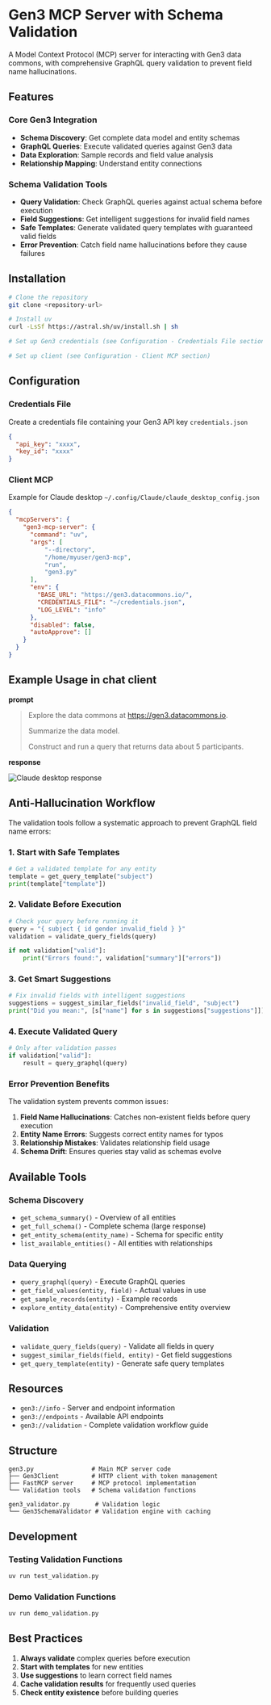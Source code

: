 # Gen3 MCP Server with Schema Validation

A Model Context Protocol (MCP) server for interacting with Gen3 data commons, with comprehensive GraphQL query validation to prevent field name hallucinations.

## Features

### Core Gen3 Integration
- **Schema Discovery**: Get complete data model and entity schemas
- **GraphQL Queries**: Execute validated queries against Gen3 data
- **Data Exploration**: Sample records and field value analysis
- **Relationship Mapping**: Understand entity connections

### Schema Validation Tools
- **Query Validation**: Check GraphQL queries against actual schema before execution
- **Field Suggestions**: Get intelligent suggestions for invalid field names
- **Safe Templates**: Generate validated query templates with guaranteed valid fields
- **Error Prevention**: Catch field name hallucinations before they cause failures

## Installation

```bash
# Clone the repository
git clone <repository-url>

# Install uv
curl -LsSf https://astral.sh/uv/install.sh | sh

# Set up Gen3 credentials (see Configuration - Credentials File section)

# Set up client (see Configuration - Client MCP section)
```

## Configuration

### Credentials File

Create a credentials file containing your Gen3 API key `credentials.json`

```json
{
  "api_key": "xxxx",
  "key_id": "xxxx"
}
```

### Client MCP

Example for Claude desktop `~/.config/Claude/claude_desktop_config.json`
```json
{
  "mcpServers": {
    "gen3-mcp-server": {
      "command": "uv",
      "args": [
          "--directory",
          "/home/myuser/gen3-mcp",
          "run",
          "gen3.py"
      ],
      "env": {
        "BASE_URL": "https://gen3.datacommons.io/",
        "CREDENTIALS_FILE": "~/credentials.json",
        "LOG_LEVEL": "info"
      },
      "disabled": false,
      "autoApprove": []
    }
  }
}
```

## Example Usage in chat client

**prompt**

> Explore the data commons at https://gen3.datacommons.io.
>
> Summarize the data model.
>
> Construct and run a query that returns data about 5 participants.

**response**

![Claude desktop response](response.png "response")

## Anti-Hallucination Workflow

The validation tools follow a systematic approach to prevent GraphQL field name errors:

### 1. Start with Safe Templates
```python
# Get a validated template for any entity
template = get_query_template("subject")
print(template["template"])
```

### 2. Validate Before Execution
```python
# Check your query before running it
query = "{ subject { id gender invalid_field } }"
validation = validate_query_fields(query)

if not validation["valid"]:
    print("Errors found:", validation["summary"]["errors"])
```

### 3. Get Smart Suggestions
```python
# Fix invalid fields with intelligent suggestions
suggestions = suggest_similar_fields("invalid_field", "subject")
print("Did you mean:", [s["name"] for s in suggestions["suggestions"]])
```

### 4. Execute Validated Query
```python
# Only after validation passes
if validation["valid"]:
    result = query_graphql(query)
```

### Error Prevention Benefits

The validation system prevents common issues:

1. **Field Name Hallucinations**: Catches non-existent fields before query execution
2. **Entity Name Errors**: Suggests correct entity names for typos
3. **Relationship Mistakes**: Validates relationship field usage
4. **Schema Drift**: Ensures queries stay valid as schemas evolve

## Available Tools

### Schema Discovery
- `get_schema_summary()` - Overview of all entities
- `get_full_schema()` - Complete schema (large response)
- `get_entity_schema(entity_name)` - Schema for specific entity
- `list_available_entities()` - All entities with relationships

### Data Querying
- `query_graphql(query)` - Execute GraphQL queries
- `get_field_values(entity, field)` - Actual values in use
- `get_sample_records(entity)` - Example records
- `explore_entity_data(entity)` - Comprehensive entity overview

### Validation
- `validate_query_fields(query)` - Validate all fields in query
- `suggest_similar_fields(field, entity)` - Get field suggestions  
- `get_query_template(entity)` - Generate safe query templates

## Resources

- `gen3://info` - Server and endpoint information
- `gen3://endpoints` - Available API endpoints
- `gen3://validation` - Complete validation workflow guide

## Structure

```
gen3.py                # Main MCP server code
├── Gen3Client         # HTTP client with token management  
├── FastMCP server     # MCP protocol implementation
└── Validation tools   # Schema validation functions

gen3_validator.py       # Validation logic
└── Gen3SchemaValidator # Validation engine with caching
```

## Development

### Testing Validation Functions
```bash
uv run test_validation.py
```

### Demo Validation Functions
```bash
uv run demo_validation.py
```

## Best Practices

1. **Always validate** complex queries before execution
2. **Start with templates** for new entities
3. **Use suggestions** to learn correct field names
4. **Cache validation results** for frequently used queries
5. **Check entity existence** before building queries

